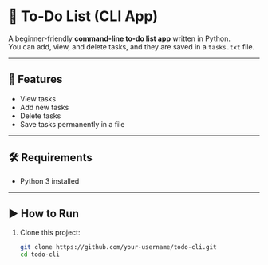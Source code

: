 # 📝 To-Do List (CLI App)

A beginner-friendly **command-line to-do list app** written in Python.  
You can add, view, and delete tasks, and they are saved in a `tasks.txt` file.

---

## 🚀 Features
- View tasks
- Add new tasks
- Delete tasks
- Save tasks permanently in a file

---

## 🛠️ Requirements
- Python 3 installed

---

## ▶️ How to Run
1. Clone this project:
   ```bash
   git clone https://github.com/your-username/todo-cli.git
   cd todo-cli
